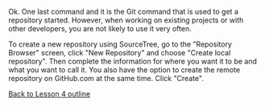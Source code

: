 Ok. One last command and it is the Git command that is used to get a repository started. However, when working on existing projects or with other developers, you are not likely to use it very often.

To create a new repository using SourceTree, go to the "Repository Browser" screen, click "New Repository" and choose "Create local repository". Then complete the information for where you want it to be and what you want to call it. You also have the option to create the remote repository on GitHub.com at the same time. Click "Create".

[Back to Lesson 4 outline](https://github.com/live-and-learn/git-learning/tree/master/lesson-4 "Back to lesson 4 outline")